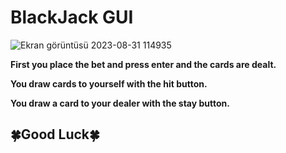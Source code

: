 # BlackJack GUI

![Ekran görüntüsü 2023-08-31 114935](https://github.com/mehmetemrekayacan/BlackJack-GUI/assets/116388836/a837d011-8b58-46c3-a481-20edefdbc3e6)

**First you place the bet and press enter and the cards are dealt.**

**You draw cards to yourself with the hit button.**

**You draw a card to your dealer with the stay button.**

## 🍀Good Luck🍀
